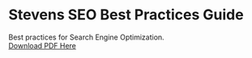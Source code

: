 # Stevens SEO Best Practices Guide
Best practices for Search Engine Optimization.  
[Download PDF Here](https://sit.instructure.com/courses/64902/files/11477976/download)
